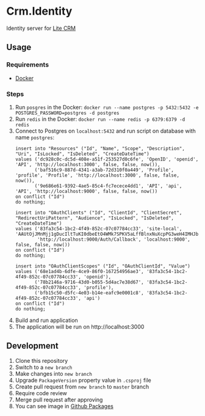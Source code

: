 # Crm.Identity
Identity server for [Lite CRM](https://litecrm.org)

## Usage
### Requirements
- [Docker](https://hub.docker.com/editions/community/docker-ce-desktop-windows)

### Steps
1. Run `posgres` in the Docker: `docker run --name postgres -p 5432:5432 -e POSTGRES_PASSWORD=postgres -d postgres`
2. Run `redis` in the Docker: `docker run --name redis -p 6379:6379 -d redis`
3. Connect to Postgres on `localhost:5432` and run script on database with name `postgres`:
    ```
    insert into "Resources" ("Id", "Name", "Scope", "Description", "Uri", "IsLocked", "IsDeleted", "CreateDateTime")
    values ('dc928c0c-dc5d-408e-a51f-253527d0c6fe', 'OpenID', 'openid', 'API', 'http://localhost:3000', false, false, now()),
           ('baf516c9-887d-4341-a3ab-72d310f0a449', 'Profile', 'profile', 'Profile', 'http://localhost:3000', false, false, now()),
           ('9e686e61-9392-4ae5-85c4-fc7ecece4dd1', 'API', 'api', 'API', 'http://localhost:9000', false, false, now())
    on conflict ("Id")
    do nothing;
    
    insert into "OAuthClients" ("Id", "ClientId", "ClientSecret", "RedirectUriPattern", "Audience", "IsLocked", "IsDeleted", "CreateDateTime")
    values ('83fa3c54-1bc2-4f49-852c-07c07784cc33', 'site-local', 'AAUtOjJMnMjj1gDucIltTuKI0dbeEtO4WMk7SPKV5aLffBlnxNuXcpPG3weH4IMHJbdouo1QdIIiski+KWlztz82uMecH1j4OytsS0UCqrGWnyFoalxZ5ZR14F2jjleD1QAvO9lrhjvtJdymrlT/hQW3xGDTdEkYbnDc2DgbHl+v3cY4KbS4CugKE9ut7zkoLcC7qD/gtddejixWpWTi/JYeRt8/ZA/P0hT2OHzNao996ZqFNiFIDIcK78hKk6mJ3EKNtRxQtHlZqSjRk+S2MDkRxHDCW4pyEznMRqsnjhUSiRk/OdCOPj6lPlikIiTmhK3cIsG3LAub+UFpT57wfQ==',
            'http://localhost:9000/Auth/Callback', 'localhost:9000', false, false, now())
    on conflict ("Id")
    do nothing;
    
    insert into "OAuthClientScopes" ("Id", "OAuthClientId", "Value")
    values ('68e1ad4b-6dfe-4ce9-86f0-167254956ae3', '83fa3c54-1bc2-4f49-852c-07c07784cc33', 'openid'),
           ('78b2146a-9716-43d0-b055-5d4ac7e38d67', '83fa3c54-1bc2-4f49-852c-07c07784cc33', 'profile'),
           ('bfb15c50-d5fc-4e03-b14e-eafc9e0001c8', '83fa3c54-1bc2-4f49-852c-07c07784cc33', 'api')
    on conflict ("Id")
    do nothing;
    ```
4. Build and run application
5. The application will be run on http://localhost:3000

## Development
1. Clone this repository
2. Switch to a `new branch`
3. Make changes into `new branch`
4. Upgrade `PackageVersion` property value in `.csproj` file
5. Create pull request from `new branch` to `master` branch
6. Require code review
7. Merge pull request after approving
8. You can see image in [Github Packages](https://github.com/ajupov/Crm.Identity/packages)

